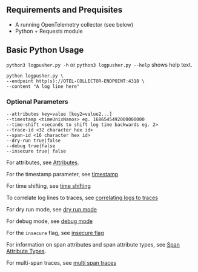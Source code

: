 ## Requirements and Prequisites
- A running OpenTelemetry collector (see below)
- Python + Requests module

## Basic Python Usage

`python3 logpusher.py -h` or `python3 logpusher.py --help` shows help text.

```
python logpusher.py \
--endpoint http(s)://OTEL-COLLECTOR-ENDPOINT:4318 \
--content "A log line here"
```

### Optional Parameters

```
--attributes key=value [key2=value2...]
--timestamp <timeUnixNanos> eg. 1686545492000000000
--time-shift <seconds to shift log time backwards eg. 2>
--trace-id <32 character hex id>
--span-id <16 character hex id>
--dry-run true|false
--debug true|false
--insecure true| false
```

For attributes, see [Attributes](../reference/attribute-types.md).

For the timestamp parameter, see [timestamp](../reference/timestamp.md)

For time shifting, see [time shifting](../reference/time-shift.md)

To correlate log lines to traces, see [correlating logs to traces](../reference/correlating-logs-to-traces.md)

For dry run mode, see [dry run mode](../reference/dry-run-mode.md)

For debug mode, see [debug mode](../reference/debug-mode.md)

For the `insecure` flag, see [insecure flag](../reference/insecure-flag.md)

For information on span attributes and span attribute types, see [Span Attribute Types](../reference/span-attribute-types.md).

For multi-span traces, see [multi span traces](../reference/multi-span-traces.md)
